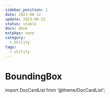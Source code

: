 ```yaml
---
sidebar_position: 1
date: 2023-06-12
update: 2023-06-12
status: stable
docs: done
extpkgs: none
category:
  - Utility
tags:
  - utility
---
```


# BoundingBox

import DocCardList from '@theme/DocCardList';

<DocCardList />
